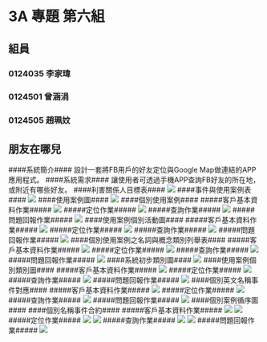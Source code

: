 # 3A 專題 第六組 #
## 組員 ##
### 0124035 李家瑋 ###
### 0124501 曾涵涓 ###
### 0124505 趙珮妏 ###
## 朋友在哪兒 ##
####系統簡介####
設計一套將FB用戶的好友定位與Google Map做連結的APP應用程式。 
####系統需求####
讓使用者可透過手機APP查詢FB好友的所在地，或附近有哪些好友。
####利害關係人目標表####
<img src=https://pbs.twimg.com/media/B1CkkWcCEAEB0JZ.jpg>
####事件與使用案例表####
<img src=https://pbs.twimg.com/media/B1CkkhNCIAE9Ve6.jpg>
####使用案例圖####
<img src=https://pbs.twimg.com/media/B0hQUVRCEAIXhkz.jpg>
####個別使用案例####
#####客戶基本資料作業#####
<img src=https://pbs.twimg.com/media/B1Cjy8tCEAEN6Fw.jpg>
#####定位作業#####
<img src=https://pbs.twimg.com/media/B1Cjy9NCYAEStwS.jpg>
#####查詢作業#####
<img src=https://pbs.twimg.com/media/B1CjzCICEAMDbAC.jpg>
#####問題回報作業#####
<img src=https://pbs.twimg.com/media/B1CjzCnCUAA_ixu.jpg>
####使用案例個別活動圖####
#####客戶基本資料作業#####
<img src=https://pbs.twimg.com/media/B0hQUgPCMAAPxHD.jpg>
#####定位作業#####
<img src=https://pbs.twimg.com/media/B0hQUgRCUAApdLQ.jpg>
#####查詢作業#####
<img src=https://pbs.twimg.com/media/B0hRTWGCEAATxRy.jpg:large>
#####問題回報作業#####
<img src=https://pbs.twimg.com/media/B0hQUkfCUAE8F1v.jpg>
####個別使用案例之名詞與概念類別列舉表####
#####客戶基本資料作業#####
<img src=https://pbs.twimg.com/media/B1Cj7JsCEAEsGFi.jpg>
#####定位作業#####
<img src=https://pbs.twimg.com/media/B1Cj7XaCYAAmwX4.jpg>
#####查詢作業#####
<img src=https://pbs.twimg.com/media/B1Cj7UyCMAAe1bO.jpg>
#####問題回報作業#####
<img src=https://pbs.twimg.com/media/B1Cj7ZyCEAA102F.jpg>
####系統初步類別圖####
<img src="https://pbs.twimg.com/media/B1CkZH6CEAII4MN.jpg">
####使用案例個別類別圖####
#####客戶基本資料作業#####
<img src=https://pbs.twimg.com/media/B1CkMRtCcAAZSRF.jpg>
#####定位作業#####
<img src=https://pbs.twimg.com/media/B1CkMiuCcAAImmf.jpg>
#####查詢作業#####
<img src=https://pbs.twimg.com/media/B1CkMoWCcAAPtHJ.jpg>
#####問題回報作業#####
<img src=https://pbs.twimg.com/media/B1CkMrHCcAAJUj_.jpg>
####個別英文名稱事件對應####
#####客戶基本資料作業#####
<img src=https://pbs.twimg.com/media/B1CkDP4CIAEBxMX.jpg>
#####定位作業#####
<img src=https://pbs.twimg.com/media/B1CkDi0CcAATLZP.jpg>
#####查詢作業#####
<img src=https://pbs.twimg.com/media/B1CkDoaCQAESdnC.jpg>
#####問題回報作業#####
<img src=https://pbs.twimg.com/media/B1CkDoHCQAAJCST.jpg>
####個別案例循序圖####
####個別名稱事件合約####
#####客戶基本資料作業#####
<img src=https://pbs.twimg.com/media/B1CkgU9CMAAA_jv.jpg>
<img src=https://pbs.twimg.com/media/B1CkgntCMAI5bn_.jpg>
#####定位作業#####
<img src=https://pbs.twimg.com/media/B1Ckgn1CMAEy__V.jpg>
<img src=https://pbs.twimg.com/media/B1CkgntCUAI9OYv.jpg>
#####查詢作業#####
<img src=https://pbs.twimg.com/media/B1CkZBvCYAAri5i.jpg>
<img src=https://pbs.twimg.com/media/B1CkY_GCcAAzKAi.jpg>
#####問題回報作業#####
<img src=https://pbs.twimg.com/media/B1CkZBuCcAQp2Td.jpg>

